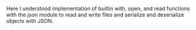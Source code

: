 Here I understood implementation of builtin with, open, and read functions with the json module to read and write files and serialize and deserialize objects with JSON.
